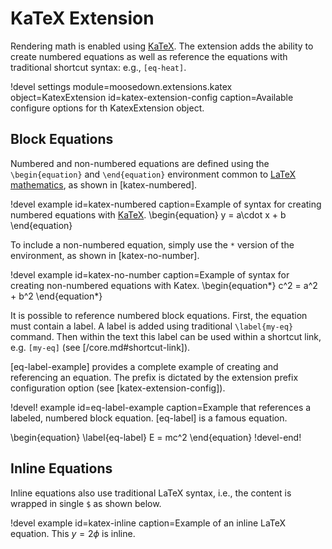 # KaTeX Extension

Rendering math is enabled using [KaTeX]. The extension adds the ability
to create numbered equations as well as reference the equations with traditional shortcut syntax:
e.g., `[eq-heat]`.

!devel settings module=moosedown.extensions.katex
                object=KatexExtension
                id=katex-extension-config
                caption=Available configure options for th KatexExtension object.



## Block Equations

Numbered and non-numbered equations are defined using the `\begin{equation}` and `\end{equation}`
environment common to [LaTeX mathematics](https://en.wikibooks.org/wiki/LaTeX/Mathematics),
as shown in [katex-numbered].

!devel example id=katex-numbered caption=Example of syntax for creating numbered equations with [KaTeX].
\begin{equation}
y = a\cdot x + b
\end{equation}

To include a non-numbered equation, simply use the `*` version of the environment, as shown in
[katex-no-number].

!devel example id=katex-no-number caption=Example of syntax for creating non-numbered equations with Katex.
\begin{equation*}
c^2 = a^2 + b^2
\end{equation*}

It is possible to reference numbered block equations. First, the equation must contain a label. A
label is added using traditional `\label{my-eq}` command. Then within the text this label can be used
within a shortcut link, e.g. `[my-eq]` (see [/core.md#shortcut-link]).

[eq-label-example] provides a complete example of creating and referencing an equation. The prefix
is dictated by the extension prefix configuration option (see [katex-extension-config]).

!devel! example id=eq-label-example caption=Example that references a labeled, numbered block equation.
[eq-label] is a famous equation.

\begin{equation}
\label{eq-label}
E = mc^2
\end{equation}
!devel-end!

## Inline Equations

Inline equations also use traditional LaTeX syntax, i.e., the content is wrapped in single `$` as
shown below.

!devel example id=katex-inline caption=Example of an inline LaTeX equation.
This $y=2\phi$ is inline.

[KaTeX]: https://khan.github.io/KaTeX
